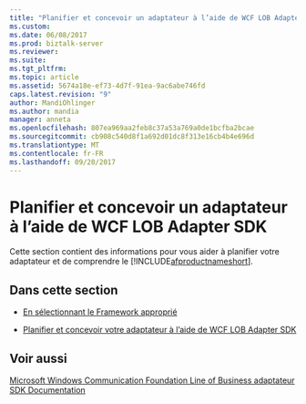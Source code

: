 ```yaml
---
title: "Planifier et concevoir un adaptateur à l’aide de WCF LOB Adapter SDK | Documents Microsoft"
ms.custom: 
ms.date: 06/08/2017
ms.prod: biztalk-server
ms.reviewer: 
ms.suite: 
ms.tgt_pltfrm: 
ms.topic: article
ms.assetid: 5674a18e-ef73-4d7f-91ea-9ac6abe746fd
caps.latest.revision: "9"
author: MandiOhlinger
ms.author: mandia
manager: anneta
ms.openlocfilehash: 807ea969aa2feb8c37a53a769a0de1bcfba2bcae
ms.sourcegitcommit: cb908c540d8f1a692d01dc8f313e16cb4b4e696d
ms.translationtype: MT
ms.contentlocale: fr-FR
ms.lasthandoff: 09/20/2017
---
```

# <a name="plan-and-design-an-adapter-using-the-wcf-lob-adapter-sdk"></a>Planifier et concevoir un adaptateur à l’aide de WCF LOB Adapter SDK
Cette section contient des informations pour vous aider à planifier votre adaptateur et de comprendre le [!INCLUDE[afproductnameshort](../../includes/afproductnameshort-md.md)].  
  
## <a name="in-this-section"></a>Dans cette section  
  
-   [En sélectionnant le Framework approprié](https://msdn.microsoft.com/library/bb798089.aspx)  
  
-   [Planifier et concevoir votre adaptateur à l’aide de WCF LOB Adapter SDK](../../adapters-and-accelerators/wcf-lob-adapter-sdk/plan-and-design-your-adapter-using-the-wcf-lob-adapter-sdk.md)  
  
## <a name="see-also"></a>Voir aussi  
 [Microsoft Windows Communication Foundation Line of Business adaptateur SDK Documentation](../../adapters-and-accelerators/wcf-lob-adapter-sdk/microsoft-wcf-line-of-business-adapter-sdk-documentation.md)